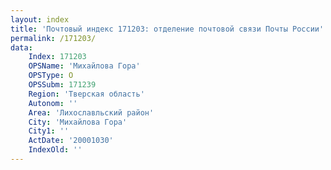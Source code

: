 ```yaml
---
layout: index
title: 'Почтовый индекс 171203: отделение почтовой связи Почты России'
permalink: /171203/
data:
    Index: 171203
    OPSName: 'Михайлова Гора'
    OPSType: О
    OPSSubm: 171239
    Region: 'Тверская область'
    Autonom: ''
    Area: 'Лихославльский район'
    City: 'Михайлова Гора'
    City1: ''
    ActDate: '20001030'
    IndexOld: ''
---
```

